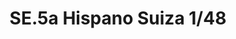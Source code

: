 ---
layout: product
title: "SE.5a Hispano Suiza 1/48"
price: "1800" 
desc: "Maketa"
img_path: "/assets/img/8453.webp"
brand: "EDUARD"
available: false
special_offer: false
new: false
soon: false
cat: "010000"
subcat: "010400"
subsubcat: "00"
sifra: "8453"
popular: false
spec: false
---